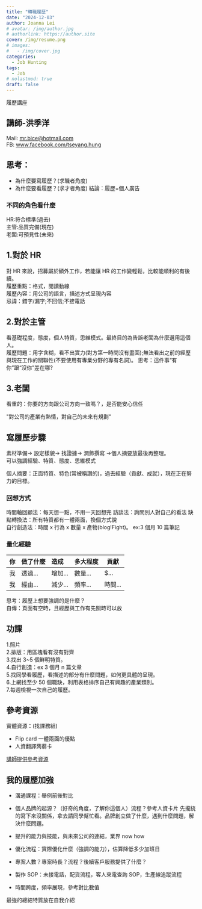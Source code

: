 ```yaml
---
title: "轉職履歷"
date: "2024-12-03"
author: Joanna Lei
# avatar: /img/author.jpg
# authorlink: https://author.site
cover: /img/resume.png
# images:
#   - /img/cover.jpg
categories:
  - Job Hunting
tags:
  - Job
# nolastmod: true
draft: false
---
```


履歷講座

<!--more-->

## 講師-洪季洋

Mail: mr.bice@hotmail.com  
FB: www.facebook.com/tseyang.hung

## 思考：

- 為什麼要寫履歷？(求職者角度)
- 為什麼要看履歷？(求才者角度)
  結論：履歷=個人廣告

### 不同的角色看什麼

HR:符合標準(過去)  
主管:品質完備(現在)  
老闆:可預見性(未來)

## 1.對於 HR

對 HR 來說，招募屬於額外工作，若能讓 HR 的工作變輕鬆，比較能順利的有後續。  
履歷重點：格式，閱讀動線  
履歷內容：用公司的語言，描述方式呈現內容  
忌諱：錯字/漏字;不回信;不接電話

## 2.對於主管

看基礎程度，態度，個人特質，思維模式。最終目的為告訴老闆為什麼選用這個人。  
履歷問題：用字含糊，看不出實力(對方第一時間沒有畫面);無法看出之前的經歷與現在工作的關聯性(不要使用有專業分野的專有名詞)。
思考：這件事“有你”跟“沒你”差在哪?

## 3.老闆

看重的：你要的方向跟公司方向一致嗎？，是否能安心信任

"對公司的產業有熱情，對自己的未來有規劃"

## 寫履歷步驟

素材準備-> 設定樣貌-> 找證據-> 潤飾撰寫 ->個人摘要放最後再整理。  
可以強調經驗、特質、態度、思維模式

個人摘要：正面特質、特色(常被稱讚的)，過去經驗（貢獻、成就），現在正在努力的目標。

### 回想方式

時間軸回顧法：每天想一點，不用一天回想完
訪談法：詢問別人對自己的看法
缺點轉換法：所有特質都有一體兩面，換個方式說  
自行創造法：時間 x 行為 x 數量 x 產物(blog!Fight)。 ex:3 個月 10 篇筆記

### 量化經驗

| 你  | 做了什麼 | 造成    | 多大程度 | 貢獻    |
| :-- | :------- | :------ | :------- | ------- |
| 我  | 透過...  | 增加... | 數量...  | $...    |
| 我  | 經由...  | 減少... | 頻率...  | 時間... |

思考：履歷上想要強調的是什麼？  
自傳：頁面有空時，且經歷與工作有先關時可以放

## 功課

1.照片  
2.排版：用區塊看有沒有對齊  
3.找出 3~5 個鮮明特質。  
4.自行創造：ex 3 個月 n 篇文章  
5.找同學看履歷，看描述的部分有什麼問題，如何更具體的呈現。  
6.上網找至少 50 個職缺，利用表格排序自己有興趣的產業類別。  
7.每週檢視一次自己的履歷。

## 參考資源

實體資源：(找課務組)

- Flip card 一體兩面的優點
- 人資翻譯蒟蒻卡

[講師提供參考資源](https://woolly-burn-f33.notion.site/f4fc973cc73241c2b7428b3bd3d98d47)

## 我的履歷加強

- 溝通課程：舉例前後對比
- 個人品牌的起源？（好奇的角度，了解你這個人）流程？參考人資卡片 先攏統的寫下來沒關係，拿去請同學幫忙看。品牌創立做了什麼，遇到什麼問題，解決什麼問題。
- 提升的能力與技能，與未來公司的連結，業界 now how

- 優化流程：實際優化什麼（強調的能力），估算降低多少加班日
- 專案人數？專案時長？流程？後續客戶服務提供了什麼？
- 製作 SOP：未接電話，配貨流程，客人來電查詢 SOP，生產線追蹤流程
- 時間跨度，頻率展現，參考對比數值

最強的總結特質放在自我介紹
